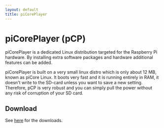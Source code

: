 ```yaml
---
layout: default
title: piCorePlayer
---
```


# piCorePlayer (pCP)

piCorePlayer is a dedicated Linux distribution targeted for the Raspberry Pi hardware. By installing extra software packages and hardware additional features can be added.

piCorePlayer is built on a very small linux distro which is only about 12 MB, known as piCore Linux. It boots very fast and it is running entirely in RAM, it doesn't write to the SD-card unless you want to save a new setting. Therefore, pCP is very robust and you can simply pull the power without any risk of corruption of your SD card.

## Download

See [here](https://www.picoreplayer.org/) for the downloads.	
